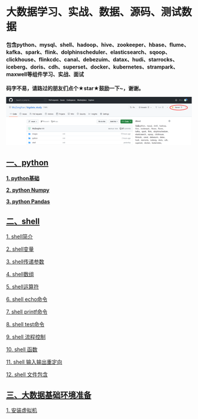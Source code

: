 # 大数据学习、实战、数据、源码、测试数据
#### 包含python、mysql、shell、hadoop、hive、zookeeper、hbase、flume、kafka、spark、flink、dolphinscheduler、elasticsearch、sqoop、clickhouse、flinkcdc、canal、debezuim、datax、hudi、starrocks、iceberg、doris、cdh、superset、docker、kubernetes、strampark、maxwell等组件学习、实战、面试

**码字不易，请路过的朋友们点个★star★鼓励一下~，谢谢。**

![](./images/img_51.png)

## [**一、python**](https://github.com/WuZongYun/bigdata_study/tree/main/python)

**[ 1. python基础](https://github.com/WuZongYun/bigdata_study/blob/main/python/1_python%E5%9F%BA%E7%A1%80.md)**

**[ 2. python Numpy](https://github.com/WuZongYun/bigdata_study/tree/main/python/pythonNumpy)**

**[ 3. python Pandas](https://github.com/WuZongYun/bigdata_study/tree/main/python/pythonPandas)**

## [**二、shell**](https://github.com/WuZongYun/bigdata_study/tree/main/shell)

[1. shell简介](https://github.com/WuZongYun/bigdata_study/blob/main/shell/1_shell%E7%AE%80%E4%BB%8B.md)

[2. shell变量](https://github.com/WuZongYun/bigdata_study/blob/main/shell/2_shell%E5%8F%98%E9%87%8F.md)

[3. shell传递参数](https://github.com/WuZongYun/bigdata_study/blob/main/shell/3_shell%E4%BC%A0%E9%80%92%E5%8F%82%E6%95%B0.md)

[4. shell数组](https://github.com/WuZongYun/bigdata_study/blob/main/shell/4_shell%E6%95%B0%E7%BB%84.md)

[5. shell运算符](https://github.com/WuZongYun/bigdata_study/blob/main/shell/4_shell%E6%95%B0%E7%BB%84.md)

[6. shell echo命令](https://github.com/WuZongYun/bigdata_study/blob/main/shell/6_shell%20echo%E5%91%BD%E4%BB%A4.md)

[7. shell printf命令](https://github.com/WuZongYun/bigdata_study/blob/main/shell/7_shell%20printf%E5%91%BD%E4%BB%A4.md)

[8. shell test命令](https://github.com/WuZongYun/bigdata_study/blob/main/shell/8_shell%20test%E5%91%BD%E4%BB%A4.md)

[9. shell 流程控制](https://github.com/WuZongYun/bigdata_study/blob/main/shell/9_shell%20%E6%B5%81%E7%A8%8B%E6%8E%A7%E5%88%B6.md)

[10. shell 函数](https://github.com/WuZongYun/bigdata_study/blob/main/shell/10_shell%20%E5%87%BD%E6%95%B0.md)

[11. shell 输入输出重定向](https://github.com/WuZongYun/bigdata_study/blob/main/shell/11_shell%20%E8%BE%93%E5%85%A5%E8%BE%93%E5%87%BA%E9%87%8D%E5%AE%9A%E5%90%91.md)

[12. shell 文件包含](https://github.com/WuZongYun/bigdata_study/blob/main/shell/12_shell%20%E6%96%87%E4%BB%B6%E5%8C%85%E5%90%AB.md)


## [**三、大数据基础环境准备**](https://github.com/WuZongYun/bigdata_study/tree/main/%E5%A4%A7%E6%95%B0%E6%8D%AE%E5%9F%BA%E7%A1%80%E7%8E%AF%E5%A2%83%E6%90%AD%E5%BB%BA)

[1. 安装虚拟机](https://github.com/WuZongYun/bigdata_study/blob/main/%E5%A4%A7%E6%95%B0%E6%8D%AE%E5%9F%BA%E7%A1%80%E7%8E%AF%E5%A2%83%E6%90%AD%E5%BB%BA/1_%E5%AE%89%E8%A3%85%E8%99%9A%E6%8B%9F%E6%9C%BA.md)

